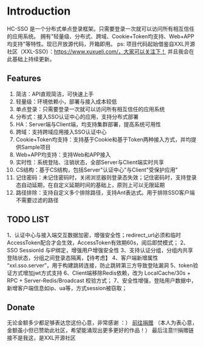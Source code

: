 # Introduction
HC-SSO 是一个分布式单点登录框架。只需要登录一次就可以访问所有相互信任的应用系统。
拥有"轻量级、分布式、跨域、Cookie+Token均支持、Web+APP均支持"等特性。现已开放源代码，开箱即用。
ps: 项目代码起始借鉴自XXL开源社区（XXL-SSO）：https://www.xuxueli.com/，大家可以关注下！
并且我会在此基础上持续更新。

## Features
1. 简洁：API直观简洁，可快速上手
2. 轻量级：环境依赖小，部署与接入成本较低
3. 单点登录：只需要登录一次就可以访问所有相互信任的应用系统
4. 分布式：接入SSO认证中心的应用，支持分布式部署
5. HA：Server端与Client端，均支持集群部署，提高系统可用性
6. 跨域：支持跨域应用接入SSO认证中心
7. Cookie+Token均支持：支持基于Cookie和基于Token两种接入方式，并均提供Sample项目
8. Web+APP均支持：支持Web和APP接入
9. 实时性：系统登陆、注销状态，全部Server与Client端实时共享
10. CS结构：基于CS结构，包括Server"认证中心"与Client"受保护应用"
11. 记住密码：未记住密码时，关闭浏览器则登录态失效；记住密码时，支持登录态自动延期，在自定义延期时间的基础上，原则上可以无限延期
12. 路径排除：支持自定义多个排除路径，支持Ant表达式。用于排除SSO客户端不需要过滤的路径

## TODO LIST
1、认证中心与接入端交互数据加密，增强安全性；redirect_url必须和临时AccessToken配合才会生效，AccessToken有效期60s，阅后即焚模式；
2、SSO SessionId 与IP绑定，增强用户增强安全性
3、支持认证分组，分组内共享登陆状态，分组之间登录态隔离，【待考虑】
4、客户端新增属性 “xxl.sso.server”，用于构建跳转连接，防止跳转第三方导致登陆漏洞
5、token验证方式增加jwt方式支持
6、Client端移除Redis依赖，改为 LocalCache/30s + RPC + Server-Redis/Broadcast 校验方式；
7、安全性增强，登陆用户数据中，新增客户端信息如ip、ua等，方式session被窃取；

## Donate
无论金额多少都足够表达您这份心意，非常感谢 ：） [前往捐赠](https://www.xuxueli.com/page/donate.html )
（本人为表心意，金额虽小但已赞助此社区，希望能涌现出更多更好的作品！）
最后注意!!!捐赠链接不是我这，是XXL开源社区

